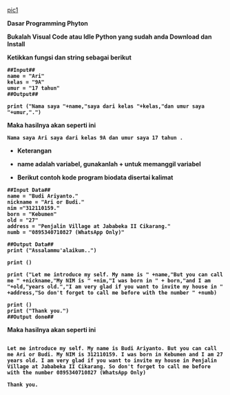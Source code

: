 [pic1](screen/v2.jpg)


<b>Dasar Programming Phyton<b><p>
Bukalah Visual Code atau Idle Python yang sudah anda Download dan Install

Ketikkan fungsi dan string sebagai berikut<p>

```
##Input##
name = "Ari"
kelas = "9A"
umur = "17 tahun"
##Output##

print ("Nama saya "+name,"saya dari kelas "+kelas,"dan umur saya "+umur,".")
```
Maka hasilnya akan seperti ini<p>
```
Nama saya Ari saya dari kelas 9A dan umur saya 17 tahun .
```

<p>

- <b>Keterangan<b><p>
- name adalah variabel, gunakanlah + untuk memanggil variabel<p>


- Berikut contoh kode program biodata disertai kalimat<p>
```
##Input Data##
name = "Budi Ariyanto."
nickname = "Ari or Budi."
nim ="312110159."
born = "Kebumen"
old = "27"
address = "Penjalin Village at Jababeka II Cikarang."
numb = "0895340710827 (WhatsApp Only)"

##Output Data##
print ("Assalammu'alaikum..")

print ()

print ("Let me introduce my self. My name is " +name,"But you can call me " +nickname,"My NIM is " +nim,"I was born in " + born,"and I am "+old,"years old.","I am very glad if you want to invite my house in " +address,"So don't forget to call me before with the number " +numb)

print ()
print ("Thank you.")
##Output done##
```
Maka hasilnya akan seperti ini<p>
```Assalammu'alaikum..

Let me introduce my self. My name is Budi Ariyanto. But you can call me Ari or Budi. My NIM is 312110159. I was born in Kebumen and I am 27 years old. I am very glad if you want to invite my house in Penjalin Village at Jababeka II Cikarang. So don't forget to call me before with the number 0895340710827 (WhatsApp Only)

Thank you.
```
